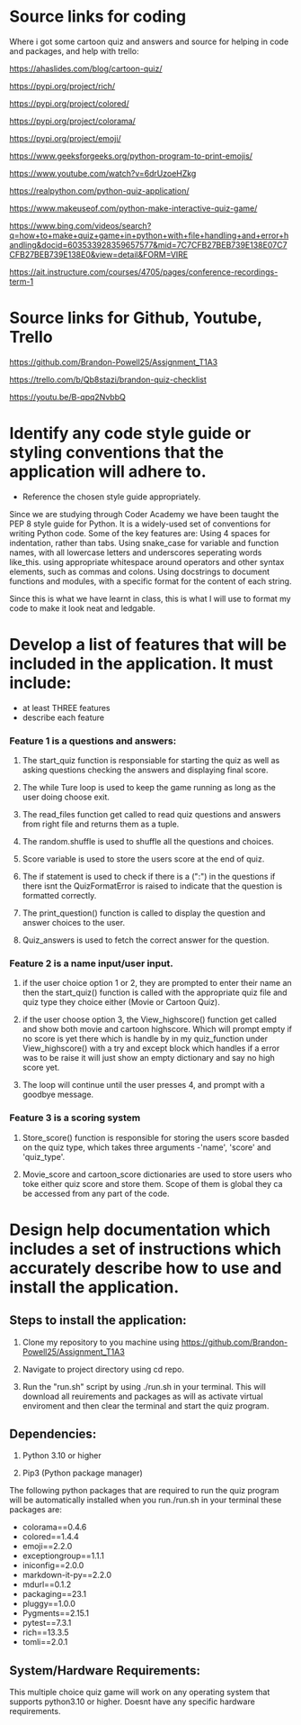 # Source links for coding 
Where i got some cartoon quiz and answers and source for helping in code and packages, and help with trello:

https://ahaslides.com/blog/cartoon-quiz/

https://pypi.org/project/rich/

https://pypi.org/project/colored/

https://pypi.org/project/colorama/

https://pypi.org/project/emoji/

https://www.geeksforgeeks.org/python-program-to-print-emojis/

https://www.youtube.com/watch?v=6drUzoeHZkg

https://realpython.com/python-quiz-application/

https://www.makeuseof.com/python-make-interactive-quiz-game/

https://www.bing.com/videos/search?q=how+to+make+quiz+game+in+python+with+file+handling+and+error+handling&docid=603533928359657577&mid=7C7CFB27BEB739E138E07C7CFB27BEB739E138E0&view=detail&FORM=VIRE

https://ait.instructure.com/courses/4705/pages/conference-recordings-term-1

# Source links for Github, Youtube, Trello
https://github.com/Brandon-Powell25/Assignment_T1A3

https://trello.com/b/Qb8stazi/brandon-quiz-checklist

https://youtu.be/B-qpq2NvbbQ


# Identify any code style guide or styling conventions that the application will adhere to.

- Reference the chosen style guide appropriately.

Since we are studying through Coder Academy we have been taught the PEP 8 style guide for Python. It is a widely-used set of conventions for writing Python code. Some of the key features are:
Using 4 spaces for indentation, rather than tabs.
Using snake_case for variable and function names, with all lowercase letters and underscores seperating words like_this.
using appropriate whitespace around operators and other syntax elements, such as commas and colons.
Using docstrings to document functions and modules, with a specific format for the content of each string.

Since this is what we have learnt in class, this is what I will use to format my code to make it look neat and ledgable.



# Develop a list of features that will be included in the application. It must include:

- at least THREE features
- describe each feature

### Feature 1 is a questions and answers:

1. The start_quiz function is responsiable for starting the quiz as well as asking questions checking the answers and displaying final score.

2. The while Ture loop is used to keep the game running as long as the user doing choose exit.

3. The read_files function get called to read quiz questions and answers from right file and returns them as a tuple.

3. The random.shuffle is used to shuffle all the questions and choices.

4. Score variable is used to store the users score at the end of quiz.

5. The if statement is used to check if there is a (":") in the questions if there isnt the QuizFormatError is raised to indicate that the question is formatted correctly.

6. The print_question() function is called to display the question and answer choices to the user.

7. Quiz_answers is used to fetch the correct answer for the question.

### Feature 2 is a name input/user input.

1. if the user choice option 1 or 2, they are prompted to enter their name an then the start_quiz() function is called with the appropriate quiz file and quiz type they choice either (Movie or Cartoon Quiz).

2. if the user choose option 3, the View_highscore() function get called and show both movie and cartoon highscore. Which will prompt empty if no score is yet there which is handle by in my quiz_function under View_highscore() with a try and except block which handles if a error was to be raise it will just show an empty dictionary and say no high score yet.

3. The loop will continue until the user presses 4, and prompt with a goodbye message.

### Feature 3 is a scoring system

1. Store_score() function is responsible for storing the users score basded on the quiz type, which takes three arguments -'name', 'score' and 'quiz_type'.

2. Movie_score and cartoon_score dictionaries are used to store users who toke either quiz score and store them. Scope of them is global they ca be accessed from any part of the code.

# Design help documentation which includes a set of instructions which accurately describe how to use and install the application.

## Steps to install the application:

1. Clone my repository to you machine using https://github.com/Brandon-Powell25/Assignment_T1A3

2. Navigate to project directory using cd repo.

3. Run the "run.sh" script by using ./run.sh in your terminal. This will download all reuirements and packages as will as activate virtual enviroment and then clear the terminal and start the quiz program.

## Dependencies:

1. Python 3.10 or higher

2. Pip3 (Python package manager)

The following python packages that are required to run the quiz program will be automatically installed when you run./run.sh in your terminal these packages are:
- colorama==0.4.6
- colored==1.4.4
- emoji==2.2.0
- exceptiongroup==1.1.1
- iniconfig==2.0.0
- markdown-it-py==2.2.0
- mdurl==0.1.2
- packaging==23.1
- pluggy==1.0.0
- Pygments==2.15.1
- pytest==7.3.1
- rich==13.3.5
- tomli==2.0.1

## System/Hardware Requirements:
This multiple choice quiz game will work on any operating system that supports python3.10 or higher. Doesnt have any specific hardware requirements.

